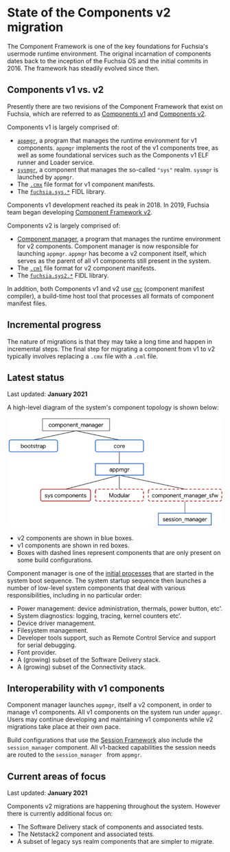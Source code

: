 # State of the Components v2 migration

The Component Framework is one of the key foundations for Fuchsia's usermode
runtime environment. The original incarnation of components dates back to the
inception of the Fuchsia OS and the initial commits in 2016. The framework has
steadily evolved since then.

## Components v1 vs. v2

Presently there are two revisions of the Component Framework that exist on
Fuchsia, which are referred to as [Components v1][cfv1] and
[Components v2][cfv2].

Components v1 is largely comprised of:

*   [`appmgr`][appmgr], a program that manages the runtime environment for v1
    components. `appmgr` implements the root of the v1 components tree, as well
    as some foundational services such as the Components v1 ELF runner and
    Loader service.
*   [`sysmgr`][sysmgr], a component that manages the so-called `"sys"` realm.
    `sysmgr` is launched by `appmgr`.
*   The [`.cmx`][cmx] file format for v1 component manifests.
*   The [`fuchsia.sys.*`][fuchsia-sys] FIDL library.

Components v1 development reached its peak in 2018. In 2019, Fuchsia team began
developing [Component Framework v2][intro].

Components v2 is largely comprised of:

*   [Component manager][component_manager], a program that manages the runtime
    environment for v2 components. Component manager is now responsible for
    launching `appmgr`. `appmgr` has become a v2 component itself,
    which serves as the parent of all v1 components still present in the
    system.
*   The [`.cml`][cml] file format for v2 component manifests.
*   The [`fuchsia.sys2.*`][fuchsia-sys2] FIDL library.

In addition, both Components v1 and v2 use [`cmc`][cmc] (component manifest
compiler), a build-time host tool that processes all formats of component
manifest files.

## Incremental progress

The nature of migrations is that they may take a long time and happen in
incremental steps. The final step for migrating a component from v1 to v2
typically involves replacing a `.cmx` file with a `.cml` file.

## Latest status

Last updated: **January 2021**

A high-level diagram of the system's component topology is shown below:

![Realms diagram](images/high_level_components_topology.png)

*   v2 components are shown in blue boxes.
*   v1 components are shown in red boxes.
*   Boxes with dashed lines represent components that are only present on some
    build configurations.

Component manager is one of the [initial processes][initial-processes] that are
started in the system boot sequence.
The system startup sequence then launches a number of low-level system
components that deal with various responsibilities, including in no particular
order:

*   Power management: device administration, thermals, power button, etc'.
*   System diagnostics: logging, tracing, kernel counters etc'.
*   Device driver management.
*   Filesystem management.
*   Developer tools support, such as Remote Control Service and support for
    serial debugging.
*   Font provider.
*   A (growing) subset of the Software Delivery stack.
*   A (growing) subset of the Connectivity stack.

## Interoperability with v1 components

Component manager launches `appmgr`, itself a v2 component, in order to manage
v1 components. All v1 components on the system run under `appmgr`.
Users may continue developing and maintaining v1 components while v2 migrations
take place at their own pace.

Build configurations that use the [Session Framework][session-framework] also
include the `session_manager` component. All v1-backed capabilities the session
needs are routed to the `session_manager ` from `appmgr`.

## Current areas of focus

Last updated: **January 2021**

Components v2 migrations are happening throughout the system. However there is
currently additional focus on:

*   The Software Delivery stack of components and associated tests.
*   The Netstack2 component and associated tests.
*   A subset of legacy sys realm components that are simpler to migrate.

[appmgr]: /src/sys/appmgr
[cfv1]: /docs/glossary.md#components-v1
[cfv2]: /docs/glossary.md#components-v2
[cmc]: /tools/cmc/
[cml]: /docs/concepts/components/v2/component_manifests.md
[cmx]: /docs/concepts/components/v1/component_manifests.md
[component_manager]: /docs/concepts/components/v2/component_manager.md
[fuchsia-sys]: https://fuchsia.dev/reference/fidl/fuchsia.sys
[fuchsia-sys2]: https://fuchsia.dev/reference/fidl/fuchsia.sys2
[initial-processes]: /docs/concepts/booting/everything_between_power_on_and_your_component.md#initial-processes
[intro]: /docs/concepts/components/v2/introduction.md
[session-framework]: /docs/concepts/session/introduction.md
[sysmgr]: /src/sys/sysmgr
